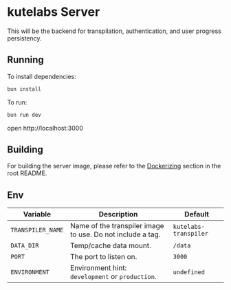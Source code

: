 # kutelabs Server

This will be the backend for transpilation, authentication, and user progress persistency.

## Running

To install dependencies:
```sh
bun install
```

To run:
```sh
bun run dev
```
open http://localhost:3000

## Building

For building the server image, please refer to the [Dockerizing](/README.md#dockerizing) section in the root README.

## Env

| Variable | Description | Default |
| --- | --- | --- |
| `TRANSPILER_NAME` | Name of the transpiler image to use. Do not include a tag. | `kutelabs-transpiler` |
| `DATA_DIR` | Temp/cache data mount. | `/data` |
| `PORT` | The port to listen on. | `3000` |
| `ENVIRONMENT` | Environment hint: `development` or `production`. |`undefined` |
